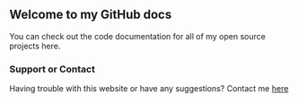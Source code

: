 ## Welcome to my GitHub docs
You can check out the code documentation for all of my open source projects here.

### Support or Contact

Having trouble with this website or have any suggestions? Contact me [here](/contact)
